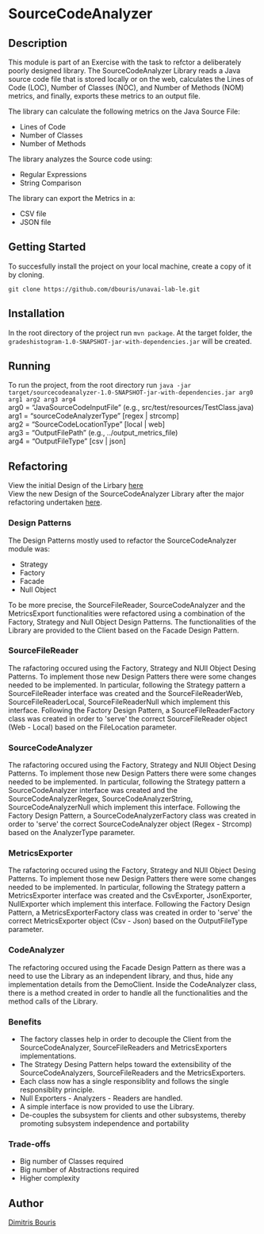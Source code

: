 # SourceCodeAnalyzer
## Description

This module is part of an Exercise with the task to refctor a deliberately poorly designed library. The SourceCodeAnalyzer Library reads a Java source code file that is stored locally or on the web, calculates the Lines of Code (LOC), Number of Classes (NOC), and Number of Methods (NOM) metrics, and finally, exports these metrics to an output file.

The library can calculate the following metrics on the Java Source File:
- Lines of Code
- Number of Classes
- Number of Methods

The library analyzes the Source code using:
- Regular Expressions
- String Comparison

The library can export the Metrics in a:
- CSV file
- JSON file

## Getting Started
To succesfully install the project on your local machine, create a copy of it by cloning.

`git clone https://github.com/dbouris/unavai-lab-le.git`

## Installation
In the root directory of the project run `mvn package`. At the target folder, the `gradeshistogram-1.0-SNAPSHOT-jar-with-dependencies.jar` will be created.

## Running
To run the project, from the root directory run `java -jar target/sourcecodeanalyzer-1.0-SNAPSHOT-jar-with-dependencies.jar arg0 arg1 arg2 arg3 arg4`
<br>
arg0 = “JavaSourceCodeInputFile” (e.g., src/test/resources/TestClass.java)<br>
arg1 = “sourceCodeAnalyzerType” [regex | strcomp]<br>
arg2 = “SourceCodeLocationType” [local | web]<br>
arg3 = “OutputFilePath” (e.g., ../output_metrics_file)<br>
arg4 = “OutputFileType” [csv | json]

## Refactoring
View the initial Design of the Lirbary [here](https://github.com/dbouris/unavai-lab-le/blob/dev2/sourcecodeanalyzer/SourceCodeAnalyzer_v0.png) <br>
View the new Design of the SourceCodeAnalyzer Library after the major refactoring undertaken [here](https://github.com/dbouris/unavai-lab-le/blob/dev2/sourcecodeanalyzer/SourceCodeAnalyzer_v1.png).

### Design Patterns
The Design Patterns mostly used to refactor the SourceCodeAnalyzer module was:
- Strategy
- Factory
- Facade
- Null Object

To be more precise, the SourceFileReader, SourceCodeAnalyzer and the MetricsExport functionalities were refactored using a combination of the Factory, Strategy and Null Object Design Patterns. The functionalities of the Library are provided to the Client based on the Facade Design Pattern.

### SourceFileReader
The rafactoring occured using the Factory, Strategy and NUll Object Desing Patterns. To implement those new Design Patters there were some changes needed to be implemented. In particular, following the Strategy pattern a SourceFileReader interface was created and the SourceFileReaderWeb, SourceFileReaderLocal, SourceFileReaderNull which implement this interface. Following the Factory Design Pattern, a SourceFileReaderFactory class was created in order to 'serve' the correct SourceFileReader object (Web - Local) based on the FileLocation parameter.

### SourceCodeAnalyzer
The rafactoring occured using the Factory, Strategy and NUll Object Desing Patterns. To implement those new Design Patters there were some changes needed to be implemented. In particular, following the Strategy pattern a SourceCodeAnalyzer interface was created and the SourceCodeAnalyzerRegex, SourceCodeAnalyzerString, SourceCodeAnalyzerNull which implement this interface. Following the Factory Design Pattern, a SourceCodeAnalyzerFactory class was created in order to 'serve' the correct SourceCodeAnalyzer object (Regex - Strcomp) based on the AnalyzerType parameter.

### MetricsExporter
The rafactoring occured using the Factory, Strategy and NUll Object Desing Patterns. To implement those new Design Patters there were some changes needed to be implemented. In particular, following the Strategy pattern a MetricsExporter interface was created and the CsvExporter, JsonExporter, NullExporter which implement this interface. Following the Factory Design Pattern, a MetricsExporterFactory class was created in order to 'serve' the correct MetricsExporter object (Csv - Json) based on the OutputFileType parameter.

### CodeAnalyzer
The refactoring occured using the Facade Design Pattern as there was a need to use the Library as an independent library, and thus, hide any implementation details from the DemoClient. Inside the CodeAnalyzer class, there is a method created in order to handle all the functionalities and the method calls of the Library.

### Benefits

- The factory classes help in order to decouple the Client from the SourceCodeAnalyzer, SourceFileReaders and MetricsExporters implementations.
- The Strategy Desing Pattern helps toward the extensibility of the SourceCodeAnalyzers, SourceFileReaders and the MetricsExporters.
- Each class now has a single responsiblity and follows the single responsiblity principle.
- Null Exporters - Analyzers - Readers are handled.
- A simple interface is now provided to use the Library.
- De-couples the subsystem for clients and other subsystems, thereby promoting subsystem independence and portability


### Trade-offs
- Big number of Classes required
- Big number of Abstractions required
- Higher complexity  


## Author
[Dimitris Bouris](https://github.com/dbouris)